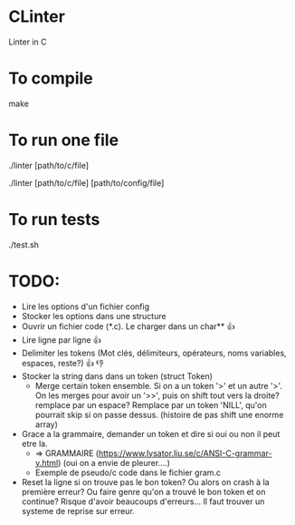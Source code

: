 # CLinter
Linter in C
# To compile
make
# To run one file
./linter [path/to/c/file]

./linter [path/to/c/file] [path/to/config/file]

# To run tests
./test.sh

# TODO:
* Lire les options d'un fichier config
* Stocker les options dans une structure
* Ouvrir un fichier code (\*.c). Le charger dans un char**	:+1:
* Lire ligne par ligne	:+1:
* Delimiter les tokens (Mot clés, délimiteurs, opérateurs, noms variables, espaces, reste?)	:+1: :-1:
* Stocker la string dans dans un token (struct Token)
	- Merge certain token ensemble. Si on a un token '>' et un autre '>'. On les merges pour avoir un '>>', puis on shift tout vers la droite? remplace par un espace? Remplace par un token 'NILL', qu'on pourrait skip si on passe dessus. (histoire de pas shift une enorme array)
* Grace a la grammaire, demander un token et dire si oui ou non il peut etre la.
	- => GRAMMAIRE (https://www.lysator.liu.se/c/ANSI-C-grammar-y.html) (oui on a envie de pleurer....)
	- Exemple de pseudo/c code dans le fichier gram.c
* Reset la ligne si on trouve pas le bon token? Ou alors on crash à la première erreur? Ou faire genre qu'on a trouvé le bon token et on continue? Risque d'avoir beaucoups d'erreurs... Il faut trouver un systeme de reprise sur erreur.

